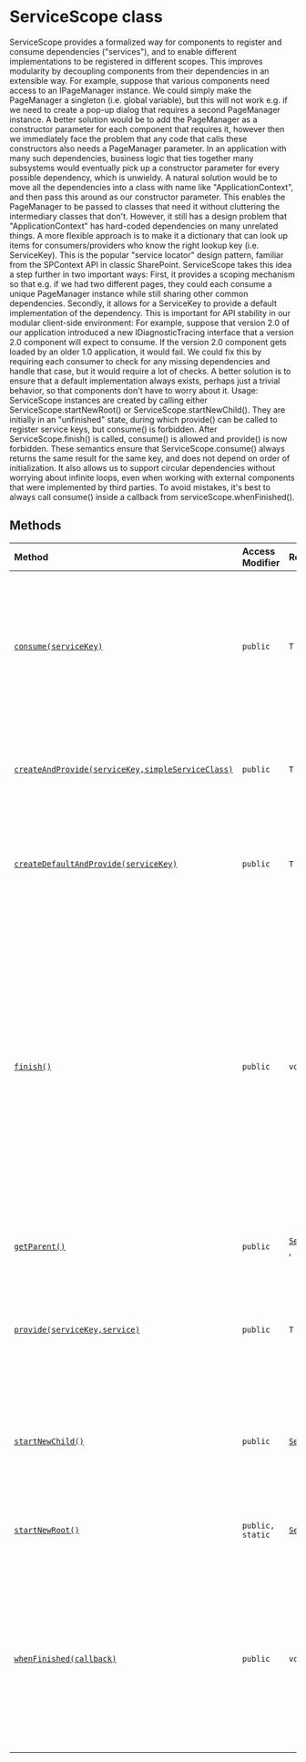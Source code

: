 # ServiceScope class







ServiceScope provides a formalized way for components to register and consume dependencies ("services"), and to enable different implementations to be registered in different scopes. This improves modularity by decoupling components from their dependencies in an extensible way. For example, suppose that various components need access to an IPageManager instance. We could simply make the PageManager a singleton (i.e. global variable), but this will not work e.g. if we need to create a pop-up dialog that requires a second PageManager instance. A better solution would be to add the PageManager as a constructor parameter for each component that requires it, however then we immediately face the problem that any code that calls these constructors also needs a PageManager parameter. In an application with many such dependencies, business logic that ties together many subsystems would eventually pick up a constructor parameter for every possible dependency, which is unwieldy. A natural solution would be to move all the dependencies into a class with name like "ApplicationContext", and then pass this around as our constructor parameter. This enables the PageManager to be passed to classes that need it without cluttering the intermediary classes that don't. However, it still has a design problem that "ApplicationContext" has hard-coded dependencies on many unrelated things. A more flexible approach is to make it a dictionary that can look up items for consumers/providers who know the right lookup key (i.e. ServiceKey). This is the popular "service locator" design pattern, familiar from the SPContext API in classic SharePoint. ServiceScope takes this idea a step further in two important ways: First, it provides a scoping mechanism so that e.g. if we had two different pages, they could each consume a unique PageManager instance while still sharing other common dependencies. Secondly, it allows for a ServiceKey to provide a default implementation of the dependency. This is important for API stability in our modular client-side environment: For example, suppose that version 2.0 of our application introduced a new IDiagnosticTracing interface that a version 2.0 component will expect to consume. If the version 2.0 component gets loaded by an older 1.0 application, it would fail. We could fix this by requiring each consumer to check for any missing dependencies and handle that case, but it would require a lot of checks. A better solution is to ensure that a default implementation always exists, perhaps just a trivial behavior, so that components don't have to worry about it. Usage: ServiceScope instances are created by calling either ServiceScope.startNewRoot() or ServiceScope.startNewChild(). They are initially in an "unfinished" state, during which provide() can be called to register service keys, but consume() is forbidden. After ServiceScope.finish() is called, consume() is allowed and provide() is now forbidden. These semantics ensure that ServiceScope.consume() always returns the same result for the same key, and does not depend on order of initialization. It also allows us to support circular dependencies without worrying about infinite loops, even when working with external components that were implemented by third parties. To avoid mistakes, it's best to always call consume() inside a callback from serviceScope.whenFinished().






## Methods

| Method	   | Access Modifier | Returns	| Description|
|:-------------|:----|:-------|:-----------|
|[`consume(serviceKey)`](consume-servicescope.md)     | `public` | `T` | Components should call this function to "consume" a dependency, i.e. look up the serviceKey and return the registered service instance. If the instance cannot be found, then a default instance will be autocreated and registered with the root ServiceScope. |
|[`createAndProvide(serviceKey,simpleServiceClass)`](createandprovide-servicescope.md)     | `public` | `T` | This is a shorthand function that its equivalent to constructing a new instance of the simpleServiceClass, then registering it by calling ServiceScope.provide(). |
|[`createDefaultAndProvide(serviceKey)`](createdefaultandprovide-servicescope.md)     | `public` | `T` | This is a shorthand function that constructs the default implementation of the specified serviceKey, and then registers it by calling ServiceScope.provide(). |
|[`finish()`](finish-servicescope.md)     | `public` | `void` | When a ServiceScope is first started, it is in an "unfinished" state where provide() is allowed but consume() is not allowed. After calling finish(), then consume() is allowed but provide() is not allowed. This formalism completely eliminates a number of tricky bugs such as: Scope2 is a child of Scope1, and Scope1 provides instance A1 of interface A; if someone consumes A1 from Scope2 (via inheritance) before Scope2.provide() is called with A2, then a subsequent call to Scope2.consume() might return a different result than the previous call, which would be very confusing for developers. |
|[`getParent()`](getparent-servicescope.md)     | `public` | [`ServiceScope `](../../sp-core-library/class/servicescope.md),` undefined` | Returns the parent of the current ServiceScope, or undefined if this is a root scope. |
|[`provide(serviceKey,service)`](provide-servicescope.md)     | `public` | `T` | ServiceScope.provide() is used to register an implemententation of the given serviceKey for the current scope. It may only be used when the ServiceScope is in an "unfinished" state, i.e. before finish() has been called. |
|[`startNewChild()`](startnewchild-servicescope.md)     | `public` | [`ServiceScope`](../../sp-core-library/class/servicescope.md) | Constructs a new ServiceScope that is a child of the current scope. For any keys that are not explicitly provided by the child scope, the parent hierarchy will be consulted. |
|[`startNewRoot()`](startnewroot-servicescope.md)     | `public, static` | [`ServiceScope`](../../sp-core-library/class/servicescope.md) | Create a new root-level ServiceScope. Only root-level scopes have the ability to autocreate default implementations of ServiceKeys. |
|[`whenFinished(callback)`](whenfinished-servicescope.md)     | `public` | `void` | It is an error to call ServiceScope.consume() before finish() has been called. The most reliable way to protect your component against this error is to perform the consume() calls inside a whenFinished() callback. If the service scope is already finished, then the callback will be executed immediately; otherwise, it will be executed later when the scope is finished. |





